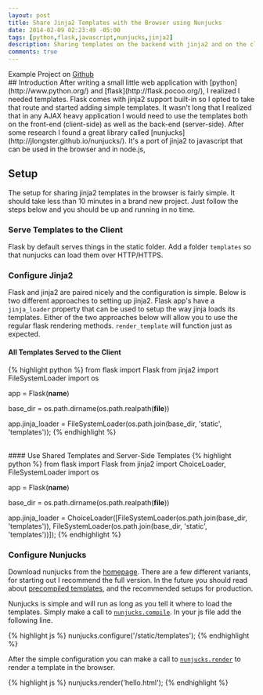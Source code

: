 ```yaml
---
layout: post
title: Share Jinja2 Templates with the Browser using Nunjucks
date: 2014-02-09 02:23:49 -05:00
tags: [python,flask,javascript,nunjucks,jinja2]
description: Sharing templates on the backend with jinja2 and on the client side with nunjucks, all inside flask
comments: true
---
```


<div class="alert success">Example Project on <a href="http://github.com/aaboyd/flask-shared-templates">Github</a></div>
## Introduction
After writing a small little web application with [python](http://www.python.org/) and [flask](http://flask.pocoo.org/), I realized I needed templates.  Flask comes with jinja2 support built-in so I opted to take that route and started adding simple templates.  It wasn't long that I realized that in any AJAX heavy application I would need to use the templates both on the front-end (client-side) as well as the back-end (server-side).  After some research I found a great library called [nunjucks](http://jlongster.github.io/nunjucks/).  It's a port of jinja2 to javascript that can be used in the browser and in node.js,

## Setup
The setup for sharing jinja2 templates in the browser is fairly simple.  It should take less than 10 minutes in a brand new project.  Just follow the steps below and you should be up and running in no time.

### Serve Templates to the Client
Flask by default serves things in the static folder.  Add a folder ```templates``` so that nunjucks can load them over HTTP/HTTPS.

### Configure Jinja2
Flask and jinja2 are paired nicely and the configuration is simple.  Below is two different approaches to setting up jinja2.  Flask app's have a ```jinja_loader``` property that can be used to setup the way jinja loads its templates.  Either of the two approaches below will allow you to use the regular flask rendering methods.  ```render_template``` will function just as expected.

#### All Templates Served to the Client
{% highlight python %}
from flask import Flask
from jinja2 import FileSystemLoader
import os

app = Flask(__name__)

base_dir = os.path.dirname(os.path.realpath(__file__))

app.jinja_loader = FileSystemLoader(os.path.join(base_dir, 'static', 'templates'));
{% endhighlight %}

<br />
#### Use Shared Templates and Server-Side Templates
{% highlight python %}
from flask import Flask
from jinja2 import ChoiceLoader, FileSystemLoader
import os

app = Flask(__name__)

base_dir = os.path.dirname(os.path.realpath(__file__))

app.jinja_loader = ChoiceLoader([FileSystemLoader(os.path.join(base_dir, 'templates')),
                                 FileSystemLoader(os.path.join(base_dir, 'static', 'templates'))]);
{% endhighlight %}
<br />

### Configure Nunjucks
Download nunjucks from the [homepage](http://jlongster.github.io/nunjucks/).  There are a few different variants, for starting out I recommend the full version.  In the future you should read about [precompiled templates](http://jlongster.github.io/nunjucks/api.html#recommended-setups), and the recommended setups for production.

Nunjucks is simple and will run as long as you tell it where to load the templates.  Simply make a call to [```nunjucks.compile```](http://jlongster.github.io/nunjucks/api.html#configure).  In your js file add the following line.

{% highlight js %}
nunjucks.configure('/static/templates');
{% endhighlight %}

After the simple configuration you can make a call to [```nunjucks.render```](http://jlongster.github.io/nunjucks/api.html#render1) to render a template in the browser.

{% highlight js %}
nunjucks.render('hello.html');
{% endhighlight %}
<br />
